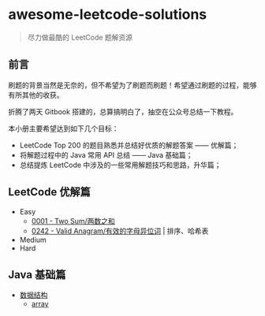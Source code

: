 # awesome-leetcode-solutions

> 尽力做最酷的 LeetCode 题解资源

## 前言

刷题的背景当然是无奈的，但不希望为了刷题而刷题！希望通过刷题的过程，能够有所其他的收获。

折腾了两天 Gitbook 搭建的，总算搞明白了，抽空在公众号总结一下教程。

本小册主要希望达到如下几个目标：
- LeetCode Top 200 的题目熟悉并总结好优质的解题答案 —— 优解篇；
- 将解题过程中的 Java 常用 API 总结 —— Java 基础篇；
- 总结提炼 LeetCode 中涉及的一些常用解题技巧和思路，升华篇；

## LeetCode 优解篇

* Easy
    * [0001 - Two Sum/两数之和](solutions/0001-TwoSum/README.md)
    * [0242 - Valid Anagram/有效的字母异位词](solutions/0242-ValidAnagram/README.md) | 排序、哈希表
* Medium
* Hard

## Java 基础篇
* [数据结构](data-structure/README.md)
    * [array](data-structure/array.md)
